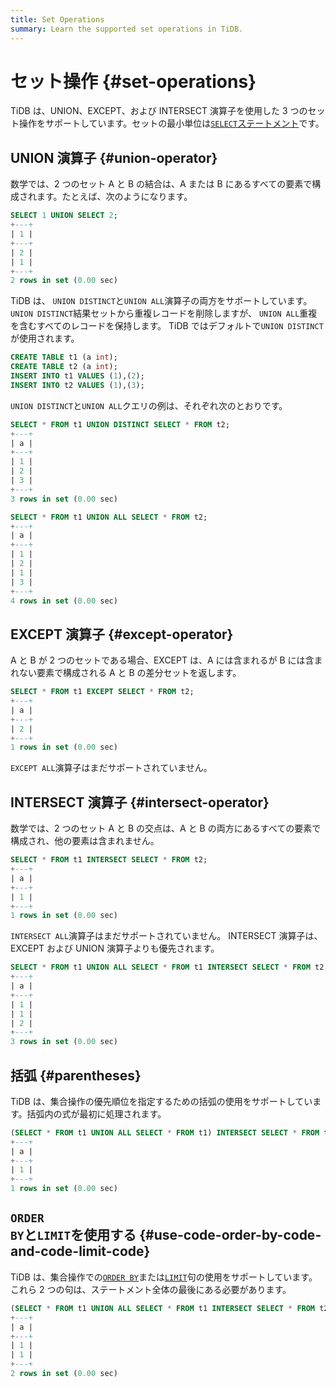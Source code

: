 ```yaml
---
title: Set Operations
summary: Learn the supported set operations in TiDB.
---
```


# セット操作 {#set-operations}

TiDB は、UNION、EXCEPT、および INTERSECT 演算子を使用した 3 つのセット操作をサポートしています。セットの最小単位は[`SELECT`ステートメント](/sql-statements/sql-statement-select.md)です。

## UNION 演算子 {#union-operator}

数学では、2 つのセット A と B の結合は、A または B にあるすべての要素で構成されます。たとえば、次のようになります。

```sql
SELECT 1 UNION SELECT 2;
+---+
| 1 |
+---+
| 2 |
| 1 |
+---+
2 rows in set (0.00 sec)
```

TiDB は、 `UNION DISTINCT`と`UNION ALL`演算子の両方をサポートしています。 `UNION DISTINCT`結果セットから重複レコードを削除しますが、 `UNION ALL`重複を含むすべてのレコードを保持します。 TiDB ではデフォルトで`UNION DISTINCT`が使用されます。

```sql
CREATE TABLE t1 (a int);
CREATE TABLE t2 (a int);
INSERT INTO t1 VALUES (1),(2);
INSERT INTO t2 VALUES (1),(3);
```

`UNION DISTINCT`と`UNION ALL`クエリの例は、それぞれ次のとおりです。

```sql
SELECT * FROM t1 UNION DISTINCT SELECT * FROM t2;
+---+
| a |
+---+
| 1 |
| 2 |
| 3 |
+---+
3 rows in set (0.00 sec)

SELECT * FROM t1 UNION ALL SELECT * FROM t2;
+---+
| a |
+---+
| 1 |
| 2 |
| 1 |
| 3 |
+---+
4 rows in set (0.00 sec)
```

## EXCEPT 演算子 {#except-operator}

A と B が 2 つのセットである場合、EXCEPT は、A には含まれるが B には含まれない要素で構成される A と B の差分セットを返します。

```sql
SELECT * FROM t1 EXCEPT SELECT * FROM t2;
+---+
| a |
+---+
| 2 |
+---+
1 rows in set (0.00 sec)
```

`EXCEPT ALL`演算子はまだサポートされていません。

## INTERSECT 演算子 {#intersect-operator}

数学では、2 つのセット A と B の交点は、A と B の両方にあるすべての要素で構成され、他の要素は含まれません。

```sql
SELECT * FROM t1 INTERSECT SELECT * FROM t2;
+---+
| a |
+---+
| 1 |
+---+
1 rows in set (0.00 sec)
```

`INTERSECT ALL`演算子はまだサポートされていません。 INTERSECT 演算子は、EXCEPT および UNION 演算子よりも優先されます。

```sql
SELECT * FROM t1 UNION ALL SELECT * FROM t1 INTERSECT SELECT * FROM t2;
+---+
| a |
+---+
| 1 |
| 1 |
| 2 |
+---+
3 rows in set (0.00 sec)
```

## 括弧 {#parentheses}

TiDB は、集合操作の優先順位を指定するための括弧の使用をサポートしています。括弧内の式が最初に処理されます。

```sql
(SELECT * FROM t1 UNION ALL SELECT * FROM t1) INTERSECT SELECT * FROM t2;
+---+
| a |
+---+
| 1 |
+---+
1 rows in set (0.00 sec)
```

## <code>ORDER BY</code>と<code>LIMIT</code>を使用する {#use-code-order-by-code-and-code-limit-code}

TiDB は、集合操作での[`ORDER BY`](/media/sqlgram/OrderByOptional.png)または[`LIMIT`](/media/sqlgram/LimitClause.png)句の使用をサポートしています。これら 2 つの句は、ステートメント全体の最後にある必要があります。

```sql
(SELECT * FROM t1 UNION ALL SELECT * FROM t1 INTERSECT SELECT * FROM t2) ORDER BY a LIMIT 2;
+---+
| a |
+---+
| 1 |
| 1 |
+---+
2 rows in set (0.00 sec)
```
